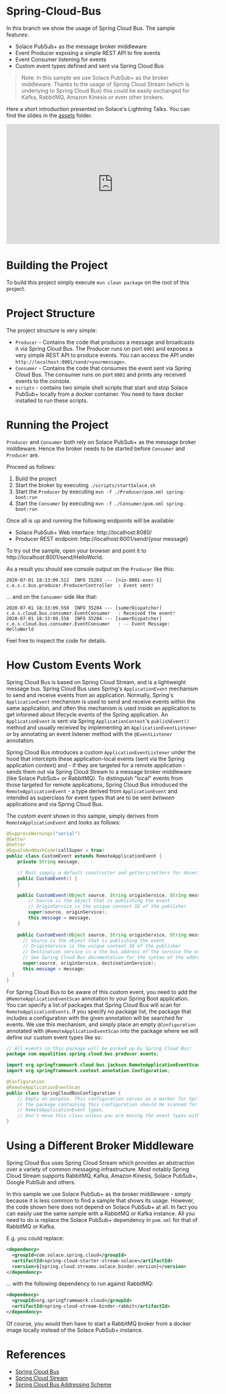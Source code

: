 # Spring-Cloud-Bus

In this branch we show the usage of Spring Cloud Bus. The sample features:

* Solace PubSub+ as the message broker middleware
* Event Producer exposing a simple REST API to fire events
* Event Consumer listening for events
* Custom event types defined and sent via Spring Cloud Bus

> Note: In this sample we use Solace PubSub+ as the broker middleware. Thanks to the usage of Spring Cloud Stream (which is underlying to Spring Cloud Bus) this could be easily exchanged for Kafka, RabbitMQ, Amazon Kinesis or even other brokers.

Here a short introduction presented on Solace's Lightning Talks. You can find the slides in the [assets](./assets) folder.
<iframe width="560" height="315" src="https://www.youtube.com/embed/sKPPGb75s4c?start=517" frameborder="0" allow="accelerometer; autoplay; clipboard-write; encrypted-media; gyroscope; picture-in-picture" allowfullscreen></iframe>

# Building the Project

To build this project simply execute `mvn clean package` on the root of this project.

# Project Structure

The project structure is very simple:

* `Producer` - Contains the code that produces a message and broadcasts it via Spring Cloud Bus. The Producer runs on port `8001` and exposes a very simple REST API to produce events. You can access the API under `http://localhost:8001/send/<yourmessage>`.
* `Consumer` - Contains the code that consumes the event sent via Spring Cloud Bus. The consumer runs on port `8002` and prints any received events to the console.
* `scripts` - contains two simple shell scripts that start and stop Solace PubSub+ locally from a docker container. You need to have docker installed to run these scripts.

# Running the Project

`Producer` and `Consumer` both rely on Solace PubSub+ as the message broker middleware. Hence the broker needs to be started before `Consumer` and `Producer` are.

Proceed as follows:
1. Build the project
2. Start the broker by executing `./scripts/startSolace.sh`
3. Start the `Producer` by executing `mvn -f ./Producer/pom.xml spring-boot:run`
4. Start the `Consumer` by executing `mvn -f ./Consumer/pom.xml spring-boot:run`

Once all is up and running the following endpoints will be available:
* Solace PubSub+ Web interface: http://localhost:8080/
* Producer REST endpoint: http://localhost:8001/send/{your message}

To try out the sample, open your browser and point it to http://localhost:8001/send/HelloWorld.

As a result you should see console output on the `Producer` like this:

```
2020-07-01 18:33:09.512  INFO 35203 --- [nio-8001-exec-1] c.e.s.c.bus.producer.ProducerController  : Event sent!
```

... and on the `Consumer` side like that:

```
2020-07-01 18:33:09.558  INFO 35204 --- [sumerDispatcher] c.e.s.cloud.bus.consumer.EventConsumer   : Received the event!
2020-07-01 18:33:09.558  INFO 35204 --- [sumerDispatcher] c.e.s.cloud.bus.consumer.EventConsumer   : -- Event Message: HelloWorld
```

Feel free to inspect the code for details.

# How Custom Events Work

Spring Cloud Bus is based on Spring Cloud Stream, and is a lightweight message bus.
Spring Cloud Bus uses Spring's `ApplicationEvent` mechanism to send and receive events from an application.
Normally, Spring's `ApplicationEvent` mechanism is used to send and receive events within the same application, and often this mechanism is used inside an application to get informed about lifecycle events of the Spring application. An `ApplicationEvent` is sent via Spring `ApplicationContext`'s `publishEvent()` method and usually received by implementing an `ApplicationEventListener` or by annotating an event listener method with the `@EventListener` annotation.

Spring Cloud Bus introduces a custom `ApplicationEventListener` under the hood that intercepts these application-local events (sent via the Spring application context) and - if they are targeted for a remote application - sends them out via Spring Cloud Stream to a message broker middleware (like Solace PubSub+ or RabbitMQ).
To distinguish "local" events from those targeted for remote applications, Spring Cloud Bus introduced the `RemoteApplicationEvent` - a type derived from `ApplicationEvent` and intended as superclass for event types that are to be sent _between_ applications and via Spring Cloud Bus.

The custom event shown in this sample, simply derives from `RemoteApplicationEvent` and looks as follows:

```java
@SuppressWarnings("serial")
@Getter
@Setter
@EqualsAndHashCode(callSuper = true)
public class CustomEvent extends RemoteApplicationEvent {
    private String message;

    // Must supply a default constructor and getters/setters for deserialization
    public CustomEvent() {
    }

    public CustomEvent(Object source, String originService, String message) {
        // Source is the object that is publishing the event
        // OriginService is the unique context ID of the publisher
        super(source, originService);
        this.message = message;
    }
    
    public CustomEvent(Object source, String originService, String message, String destinationService) {
      // Source is the object that is publishing the event
      // OriginService is the unique context ID of the publisher
      // Destination service is a the bus address of the service the event is targeted for.
      // See Spring Cloud Bus documentation for the syntax of the addressing scheme.
      super(source, originService, destinationService);
      this.message = message;
  }
}
```

For Spring Cloud Bus to be aware of this custom event, you need to add the `@RemoteApplicationEventScan` annotation to your Spring Boot application.
You can specify a list of packages that Spring Cloud Bus will scan for `RemoteApplicationEvents`. If you specify no package list, the package that includes a configuration with the given annotation will be searched for events. We use this mechanism, and simply place an empty `@Configuration` annotated with `@RemoteApplicationEventScan` into the package where we will define our custom event types like so:

```java
// All events in this package will be picked up by Spring Cloud Bus!
package com.equalities.spring.cloud.bus.producer.events;

import org.springframework.cloud.bus.jackson.RemoteApplicationEventScan;
import org.springframework.context.annotation.Configuration;

@Configuration
@RemoteApplicationEventScan
public class SpringCloudBusConfiguration {
    // Empty on purpose. This configuration serves as a marker for Spring Boot that
    // the package containing this configuration should be scanned for custom
    // RemoteApplicationEvent types.
    // Don't move this class unless you are moving the event types with it.
}
```

# Using a Different Broker Middleware

Spring Cloud Bus uses Spring Cloud Stream which provides an abstraction over a variety of common messaging infrastructure.
Most notably Spring Cloud Stream supports RabbitMQ, Kafka, Amazon Kinesis, Solace PubSub+, Google PubSub and others.

In this sample we use Solace PubSub+ as the broker middleware - simply because it is less common to find a sample that shows its usage.
However, the code shown here does not depend on Solace PubSub+ at all. In fact you can easily use the same sample with a RabbitMQ or Kafka instance.
All you need to do is replace the Solace PubSub+ dependency in `pom.xml` for that of RabbitMQ or Kafka.

E.g. you could replace:

```xml
<dependency>
  <groupId>com.solace.spring.cloud</groupId>
  <artifactId>spring-cloud-starter-stream-solace</artifactId>
  <version>${spring.cloud.streams.solace.binder.version}</version>
</dependency>
```
... with the following dependency to run against RabbitMQ:

```xml
<dependency>
  <groupId>org.springframework.cloud</groupId>
  <artifactId>spring-cloud-stream-binder-rabbit</artifactId>
</dependency>
```

Of course, you would then have to start a RabbitMQ broker from a docker image locally instead of the Solace PubSub+ instance.


# References

* [Spring Cloud Bus](https://spring.io/projects/spring-cloud-bus)
* [Spring Cloud Stream](https://spring.io/projects/spring-cloud-stream)
* [Spring Cloud Bus Addressing Scheme](https://cloud.spring.io/spring-cloud-static/spring-cloud-bus/2.2.2.RELEASE/reference/html/#addressing-an-instance)
